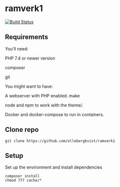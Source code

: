 # ramverk1

[![Build Status](https://travis-ci.com/ollebergkvist/ramverk1.svg?branch=main)](https://travis-ci.com/ollebergkvist/ramverk1)

## Requirements

You'll need:

PHP 7.4 or newer version

composer

git

You might want to have:

A webserver with PHP enabled.
make

node and npm to work with the theme/.

Docker and docker-compose to run in containers.

## Clone repo

```
git clone https://github.com/ollebergkvist/ramverk1
```

## Setup

Set up the environment and install dependencies

```
composer install
chmod 777 cache/*
```
